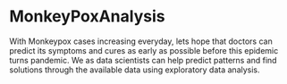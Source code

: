 # MonkeyPoxAnalysis
With Monkeypox cases increasing everyday, lets hope that doctors can predict its symptoms and cures as early as possible before this epidemic turns pandemic. We as data scientists can help predict patterns and find solutions through the available data using exploratory data analysis.
